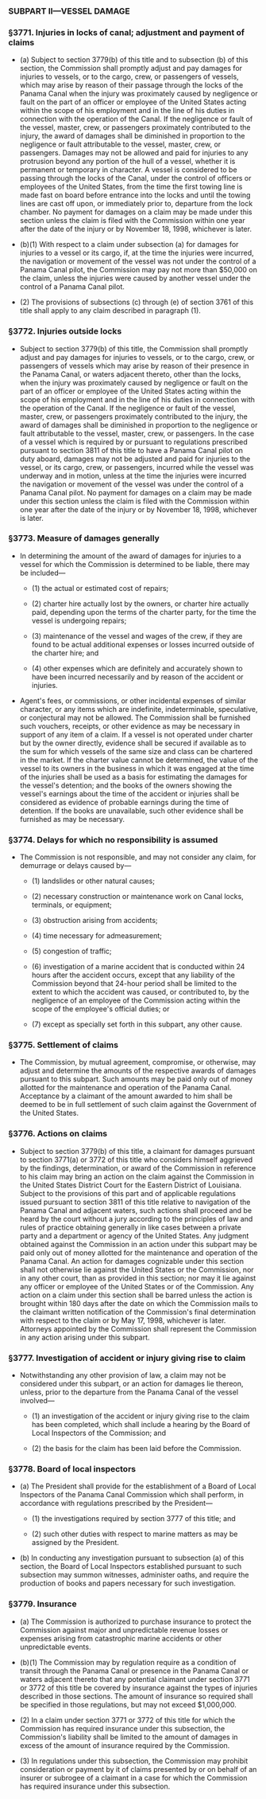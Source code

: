 ### SUBPART II—VESSEL DAMAGE

### §3771. Injuries in locks of canal; adjustment and payment of claims
* (a) Subject to section 3779(b) of this title and to subsection (b) of this section, the Commission shall promptly adjust and pay damages for injuries to vessels, or to the cargo, crew, or passengers of vessels, which may arise by reason of their passage through the locks of the Panama Canal when the injury was proximately caused by negligence or fault on the part of an officer or employee of the United States acting within the scope of his employment and in the line of his duties in connection with the operation of the Canal. If the negligence or fault of the vessel, master, crew, or passengers proximately contributed to the injury, the award of damages shall be diminished in proportion to the negligence or fault attributable to the vessel, master, crew, or passengers. Damages may not be allowed and paid for injuries to any protrusion beyond any portion of the hull of a vessel, whether it is permanent or temporary in character. A vessel is considered to be passing through the locks of the Canal, under the control of officers or employees of the United States, from the time the first towing line is made fast on board before entrance into the locks and until the towing lines are cast off upon, or immediately prior to, departure from the lock chamber. No payment for damages on a claim may be made under this section unless the claim is filed with the Commission within one year after the date of the injury or by November 18, 1998, whichever is later.

* (b)(1) With respect to a claim under subsection (a) for damages for injuries to a vessel or its cargo, if, at the time the injuries were incurred, the navigation or movement of the vessel was not under the control of a Panama Canal pilot, the Commission may pay not more than $50,000 on the claim, unless the injuries were caused by another vessel under the control of a Panama Canal pilot.

* (2) The provisions of subsections (c) through (e) of section 3761 of this title shall apply to any claim described in paragraph (1).

### §3772. Injuries outside locks
* Subject to section 3779(b) of this title, the Commission shall promptly adjust and pay damages for injuries to vessels, or to the cargo, crew, or passengers of vessels which may arise by reason of their presence in the Panama Canal, or waters adjacent thereto, other than the locks, when the injury was proximately caused by negligence or fault on the part of an officer or employee of the United States acting within the scope of his employment and in the line of his duties in connection with the operation of the Canal. If the negligence or fault of the vessel, master, crew, or passengers proximately contributed to the injury, the award of damages shall be diminished in proportion to the negligence or fault attributable to the vessel, master, crew, or passengers. In the case of a vessel which is required by or pursuant to regulations prescribed pursuant to section 3811 of this title to have a Panama Canal pilot on duty aboard, damages may not be adjusted and paid for injuries to the vessel, or its cargo, crew, or passengers, incurred while the vessel was underway and in motion, unless at the time the injuries were incurred the navigation or movement of the vessel was under the control of a Panama Canal pilot. No payment for damages on a claim may be made under this section unless the claim is filed with the Commission within one year after the date of the injury or by November 18, 1998, whichever is later.

### §3773. Measure of damages generally
* In determining the amount of the award of damages for injuries to a vessel for which the Commission is determined to be liable, there may be included—

  * (1) the actual or estimated cost of repairs;

  * (2) charter hire actually lost by the owners, or charter hire actually paid, depending upon the terms of the charter party, for the time the vessel is undergoing repairs;

  * (3) maintenance of the vessel and wages of the crew, if they are found to be actual additional expenses or losses incurred outside of the charter hire; and

  * (4) other expenses which are definitely and accurately shown to have been incurred necessarily and by reason of the accident or injuries.


* Agent's fees, or commissions, or other incidental expenses of similar character, or any items which are indefinite, indeterminable, speculative, or conjectural may not be allowed. The Commission shall be furnished such vouchers, receipts, or other evidence as may be necessary in support of any item of a claim. If a vessel is not operated under charter but by the owner directly, evidence shall be secured if available as to the sum for which vessels of the same size and class can be chartered in the market. If the charter value cannot be determined, the value of the vessel to its owners in the business in which it was engaged at the time of the injuries shall be used as a basis for estimating the damages for the vessel's detention; and the books of the owners showing the vessel's earnings about the time of the accident or injuries shall be considered as evidence of probable earnings during the time of detention. If the books are unavailable, such other evidence shall be furnished as may be necessary.

### §3774. Delays for which no responsibility is assumed
* The Commission is not responsible, and may not consider any claim, for demurrage or delays caused by—

  * (1) landslides or other natural causes;

  * (2) necessary construction or maintenance work on Canal locks, terminals, or equipment;

  * (3) obstruction arising from accidents;

  * (4) time necessary for admeasurement;

  * (5) congestion of traffic;

  * (6) investigation of a marine accident that is conducted within 24 hours after the accident occurs, except that any liability of the Commission beyond that 24-hour period shall be limited to the extent to which the accident was caused, or contributed to, by the negligence of an employee of the Commission acting within the scope of the employee's official duties; or

  * (7) except as specially set forth in this subpart, any other cause.

### §3775. Settlement of claims
* The Commission, by mutual agreement, compromise, or otherwise, may adjust and determine the amounts of the respective awards of damages pursuant to this subpart. Such amounts may be paid only out of money allotted for the maintenance and operation of the Panama Canal. Acceptance by a claimant of the amount awarded to him shall be deemed to be in full settlement of such claim against the Government of the United States.

### §3776. Actions on claims
* Subject to section 3779(b) of this title, a claimant for damages pursuant to section 3771(a) or 3772 of this title who considers himself aggrieved by the findings, determination, or award of the Commission in reference to his claim may bring an action on the claim against the Commission in the United States District Court for the Eastern District of Louisiana. Subject to the provisions of this part and of applicable regulations issued pursuant to section 3811 of this title relative to navigation of the Panama Canal and adjacent waters, such actions shall proceed and be heard by the court without a jury according to the principles of law and rules of practice obtaining generally in like cases between a private party and a department or agency of the United States. Any judgment obtained against the Commission in an action under this subpart may be paid only out of money allotted for the maintenance and operation of the Panama Canal. An action for damages cognizable under this section shall not otherwise lie against the United States or the Commission, nor in any other court, than as provided in this section; nor may it lie against any officer or employee of the United States or of the Commission. Any action on a claim under this section shall be barred unless the action is brought within 180 days after the date on which the Commission mails to the claimant written notification of the Commission's final determination with respect to the claim or by May 17, 1998, whichever is later. Attorneys appointed by the Commission shall represent the Commission in any action arising under this subpart.

### §3777. Investigation of accident or injury giving rise to claim
* Notwithstanding any other provision of law, a claim may not be considered under this subpart, or an action for damages lie thereon, unless, prior to the departure from the Panama Canal of the vessel involved—

  * (1) an investigation of the accident or injury giving rise to the claim has been completed, which shall include a hearing by the Board of Local Inspectors of the Commission; and

  * (2) the basis for the claim has been laid before the Commission.

### §3778. Board of local inspectors
* (a) The President shall provide for the establishment of a Board of Local Inspectors of the Panama Canal Commission which shall perform, in accordance with regulations prescribed by the President—

  * (1) the investigations required by section 3777 of this title; and

  * (2) such other duties with respect to marine matters as may be assigned by the President.


* (b) In conducting any investigation pursuant to subsection (a) of this section, the Board of Local Inspectors established pursuant to such subsection may summon witnesses, administer oaths, and require the production of books and papers necessary for such investigation.

### §3779. Insurance
* (a) The Commission is authorized to purchase insurance to protect the Commission against major and unpredictable revenue losses or expenses arising from catastrophic marine accidents or other unpredictable events.

* (b)(1) The Commission may by regulation require as a condition of transit through the Panama Canal or presence in the Panama Canal or waters adjacent thereto that any potential claimant under section 3771 or 3772 of this title be covered by insurance against the types of injuries described in those sections. The amount of insurance so required shall be specified in those regulations, but may not exceed $1,000,000.

* (2) In a claim under section 3771 or 3772 of this title for which the Commission has required insurance under this subsection, the Commission's liability shall be limited to the amount of damages in excess of the amount of insurance required by the Commission.

* (3) In regulations under this subsection, the Commission may prohibit consideration or payment by it of claims presented by or on behalf of an insurer or subrogee of a claimant in a case for which the Commission has required insurance under this subsection.